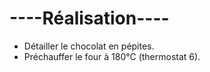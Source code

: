# ----Réalisation----

- Détailler le chocolat en pépites.
- Préchauffer le four à 180°C (thermostat 6).
